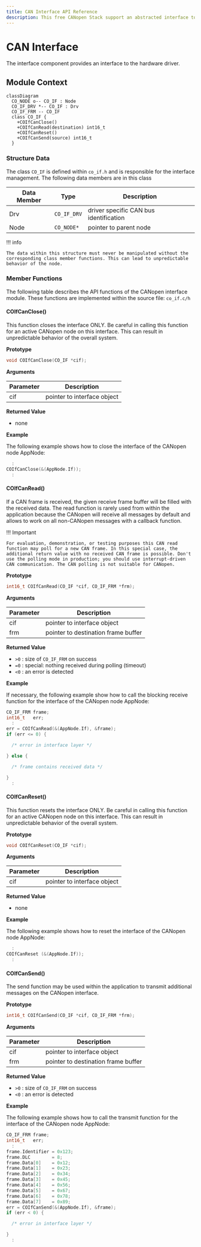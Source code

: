 ```yaml
---
title: CAN Interface API Reference
description: This free CANopen Stack support an abstracted interface to the CAN hardware of your CANopen device.
---
```


# CAN Interface

The interface component provides an interface to the hardware driver.

## Module Context

```mermaid
classDiagram
  CO_NODE o-- CO_IF : Node
  CO_IF_DRV *-- CO_IF : Drv
  CO_IF_FRM -- CO_IF
  class CO_IF {
    +COIfCanClose()
    +COIfCanRead(destination) int16_t
    +COIfCanReset()
    +COIfCanSend(source) int16_t
  }
```

### Structure Data

The class `CO_IF` is defined within `co_if.h` and is responsible for the interface management. The following data members are in this class

| Data Member | Type        | Description                            |
| ----------- | ----------- | -------------------------------------- |
| Drv         | `CO_IF_DRV` | driver specific CAN bus identification |
| Node        | `CO_NODE*`  | pointer to parent node                 |

!!! info

    The data within this structure must never be manipulated without the corresponding class member functions. This can lead to unpredictable behavior of the node.

### Member Functions

The following table describes the API functions of the CANopen interface module. These functions are implemented within the source file: `co_if.c/h`

#### COIfCanClose()

This function closes the interface ONLY. Be careful in calling this function for an active CANopen node on this interface. This can result in unpredictable behavior of the overall system.

**Prototype**

```c
void COIfCanClose(CO_IF *cif);
```

**Arguments**

| Parameter | Description                 |
| --------- | --------------------------- |
| cif       | pointer to interface object |

**Returned Value**

- none

**Example**

The following example shows how to close the interface of the CANopen node AppNode:

```c
  :
COIfCanClose(&(AppNode.If));
  :
```

#### COIfCanRead()

If a CAN frame is received, the given receive frame buffer will be filled with the received data. The read function is rarely used from within the application because the CANopen will receive all messages by default and allows to work on all non-CANopen messages with a callback function.

!!! Important

    For evaluation, demonstration, or testing purposes this CAN read function may poll for a new CAN frame. In this special case, the additional return value with no received CAN frame is possible. Don't use the polling mode in production; you should use interrupt-driven CAN communication. The CAN polling is not suitable for CANopen.

**Prototype**

```c
int16_t COIfCanRead(CO_IF *cif, CO_IF_FRM *frm);
```

**Arguments**

| Parameter | Description                         |
| --------- | ----------------------------------- |
| cif       | pointer to interface object         |
| frm       | pointer to destination frame buffer |

**Returned Value**

- `>0` : size of `CO_IF_FRM` on success
- `=0` : special: nothing received during polling (timeout)
- `<0` : an error is detected

**Example**

If necessary, the following example show how to call the blocking receive function for the interface of the CANopen node AppNode:

```c
CO_IF_FRM frame;
int16_t   err;
  :
err = COIfCanRead(&(AppNode.If), &frame);
if (err <= 0) {

  /* error in interface layer */

} else {

  /* frame contains received data */

}
  :
```

#### COIfCanReset()

This function resets the interface ONLY. Be careful in calling this function for an active CANopen node on this interface. This can result in unpredictable behavior of the overall system.

**Prototype**

```c
void COIfCanReset(CO_IF *cif);
```

**Arguments**

| Parameter | Description                 |
| --------- | --------------------------- |
| cif       | pointer to interface object |

**Returned Value**

- none

**Example**

The following example shows how to reset the interface of the CANopen node AppNode:

```c
  :
COIfCanReset (&(AppNode.If));
  :
```

#### COIfCanSend()

The send function may be used within the application to transmit additional messages on the CANopen interface.

**Prototype**

```c
int16_t COIfCanSend(CO_IF *cif, CO_IF_FRM *frm);
```

**Arguments**

| Parameter | Description                         |
| --------- | ----------------------------------- |
| cif       | pointer to interface object         |
| frm       | pointer to destination frame buffer |

**Returned Value**

- `>0` : size of `CO_IF_FRM` on success
- `<0` : an error is detected

**Example**

The following example shows how to call the transmit function for the interface of the CANopen node AppNode:

```c
CO_IF_FRM frame;
int16_t   err;
  :
frame.Identifier = 0x123;
frame.DLC        = 8;
frame.Data[0]    = 0x12;
frame.Data[1]    = 0x23;
frame.Data[2]    = 0x34;
frame.Data[3]    = 0x45;
frame.Data[4]    = 0x56;
frame.Data[5]    = 0x67;
frame.Data[6]    = 0x78;
frame.Data[7]    = 0x89;
err = COIfCanSend(&(AppNode.If), &frame);
if (err < 0) {

  /* error in interface layer */

}
  :
```
